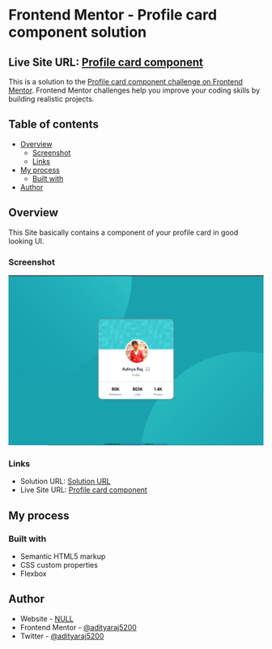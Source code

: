 # Frontend Mentor - Profile card component solution

## Live Site URL: [Profile card component](https://adityaraj5200-profile-card-component.netlify.app/)

This is a solution to the [Profile card component challenge on Frontend Mentor](https://www.frontendmentor.io/challenges/profile-card-component-cfArpWshJ). Frontend Mentor challenges help you improve your coding skills by building realistic projects. 

## Table of contents

- [Overview](#overview)
  - [Screenshot](#screenshot)
  - [Links](#links)
- [My process](#my-process)
  - [Built with](#built-with)
- [Author](#author)

## Overview

This Site basically contains a component of your profile card in good looking UI.


### Screenshot

![](./screenshot.png)

### Links

- Solution URL: [Solution URL](https://www.frontendmentor.io/solutions/responsive-page-using-html-css-but-with-my-picture-logo-and-my-name-MNuV7IZlj)
- Live Site URL: [Profile card component](https://adityaraj5200-profile-card-component.netlify.app/)

## My process

### Built with

- Semantic HTML5 markup
- CSS custom properties
- Flexbox

## Author

- Website - [NULL](https://www.your-site.com)
- Frontend Mentor - [@adityaraj5200](https://www.frontendmentor.io/profile/adityaraj5200)
- Twitter - [@adityaraj5200](https://www.twitter.com/adityaraj5200)
